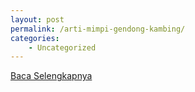 ```yaml
---
layout: post
permalink: /arti-mimpi-gendong-kambing/
categories:
    - Uncategorized
---
```


[Baca Selengkapnya](/10)